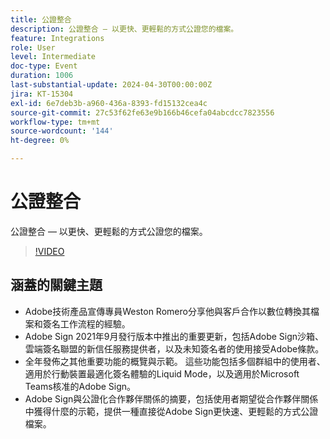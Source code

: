 ```yaml
---
title: 公證整合
description: 公證整合 — 以更快、更輕鬆的方式公證您的檔案。
feature: Integrations
role: User
level: Intermediate
doc-type: Event
duration: 1006
last-substantial-update: 2024-04-30T00:00:00Z
jira: KT-15304
exl-id: 6e7deb3b-a960-436a-8393-fd15132cea4c
source-git-commit: 27c53f62fe63e9b166b46cefa04abcdcc7823556
workflow-type: tm+mt
source-wordcount: '144'
ht-degree: 0%

---
```


# 公證整合

公證整合 — 以更快、更輕鬆的方式公證您的檔案。

>[!VIDEO](https://video.tv.adobe.com/v/3428195/?learn=on)

## 涵蓋的關鍵主題

* Adobe技術產品宣傳專員Weston Romero分享他與客戶合作以數位轉換其檔案和簽名工作流程的經驗。
* Adobe Sign 2021年9月發行版本中推出的重要更新，包括Adobe Sign沙箱、雲端簽名聯盟的新信任服務提供者，以及未知簽名者的使用接受Adobe條款。
* 全年發佈之其他重要功能的概覽與示範。 這些功能包括多個群組中的使用者、適用於行動裝置最適化簽名體驗的Liquid Mode，以及適用於Microsoft Teams核准的Adobe Sign。
* Adobe Sign與公證化合作夥伴關係的摘要，包括使用者期望從合作夥伴關係中獲得什麼的示範，提供一種直接從Adobe Sign更快速、更輕鬆的方式公證檔案。
